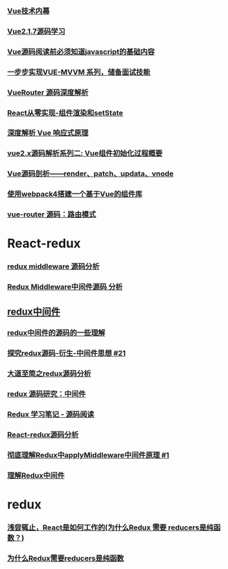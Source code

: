 ### [Vue技术内幕](http://hcysun.me/vue-design/)
### [Vue2.1.7源码学习](http://hcysun.me/2017/03/03/Vue%E6%BA%90%E7%A0%81%E5%AD%A6%E4%B9%A0/#%E5%9B%9B%E3%80%81%E4%B8%80%E4%B8%AA%E8%B4%AF%E7%A9%BF%E5%A7%8B%E7%BB%88%E7%9A%84%E4%BE%8B%E5%AD%90)
### [Vue源码阅读前必须知道javascript的基础内容](https://juejin.im/post/5b4ad441f265da0f7d4eeb7a#comment)
### [一步步实现VUE-MVVM 系列，储备面试技能](https://juejin.im/post/5b4efdd86fb9a04fe0180af2)
### [VueRouter 源码深度解析](https://juejin.im/post/5b5697675188251b11097464)
### [React从零实现-组件渲染和setState](https://juejin.im/post/5b5a7a5bf265da0f9402b5a9)
### [深度解析 Vue 响应式原理](https://juejin.im/post/5b5eb69a5188251af86bfe00)
### [vue2.x源码解析系列二: Vue组件初始化过程概要](https://juejin.im/post/5b5eadc36fb9a04f8d6bcc4c)
### [Vue源码剖析——render、patch、updata、vnode](https://juejin.im/post/5b28f54be51d45587f49fd41)
### [使用webpack4搭建一个基于Vue的组件库](https://juejin.im/post/5b68244e6fb9a04fb212d1a0)
### [vue-router 源码：路由模式](https://juejin.im/post/5b739d8cf265da280f3ad1fa)




# React-redux
### [redux middleware 源码分析](https://juejin.im/post/5a96d71e6fb9a0635c04acb7)
### [Redux Middleware中间件源码 分析](https://juejin.im/post/5a990d3c518825557b4c2a2f)
## [redux中间件](https://juejin.im/post/5ad83af26fb9a045e66c3d50)
### [redux中间件的源码的一些理解](https://juejin.im/post/5b4ab595f265da0f4b7a85ea)
### [探究redux源码-衍生-中间件思想 #21](https://github.com/sunyongjian/blog/issues/21)
### [大道至简之redux源码分析](https://juejin.im/post/5a099293f265da431769a50e)
### [redux 源码研究：中间件](https://juejin.im/post/5a1ab1c351882531926e6d43)
### [Redux 学习笔记 - 源码阅读](https://juejin.im/post/59754b63f265da6c2b76c0c9)
### [React-redux源码分析](https://juejin.im/post/5aa232f651882518803884dd)
### [彻底理解Redux中applyMiddleware中间件原理 #1](https://github.com/JoV5/blog/issues/1)
### [理解Redux中间件](https://juejin.im/post/5aab8db351882548fe49e314)


# redux
### [浅尝辄止，React是如何工作的(为什么Redux 需要 reducers是纯函数？)](https://juejin.im/post/5b7d16046fb9a01a031af5e4)
### [为什么Redux需要reducers是纯函数](https://www.zcfy.cc/article/why-redux-need-reducers-to-be-pure-functions-freecodecamp-2515.html)
